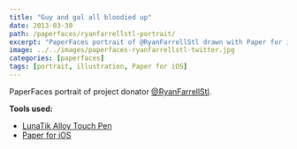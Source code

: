 ```yaml
---
title: "Guy and gal all bloodied up"
date: 2013-03-30
path: /paperfaces/ryanfarrellstl-portrait/
excerpt: "PaperFaces portrait of @RyanFarrellStl drawn with Paper for iOS on an iPad."
image: ../../images/paperfaces-ryanfarrellstl-twitter.jpg
categories: [paperfaces]
tags: [portrait, illustration, Paper for iOS]
---
```


PaperFaces portrait of project donator [@RyanFarrellStl](https://twitter.com/RyanFarrellStl).

**Tools used:**

- [LunaTik Alloy Touch Pen](https://www.amazon.com/gp/product/B00821TR7G/ref=as_li_ss_tl?ie=UTF8&tag=mademist-20&linkCode=as2&camp=1789&creative=390957&creativeASIN=B00821TR7G)
- [Paper for iOS](https://paper.bywetransfer.com/)
